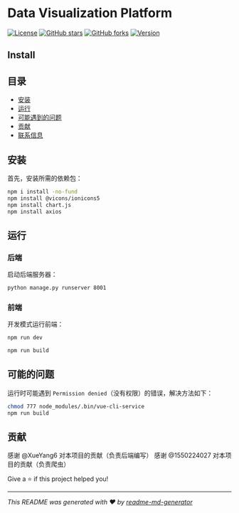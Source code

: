 # Data Visualization Platform

[![License](https://img.shields.io/github/license/用户名/仓库名)](LICENSE)
[![GitHub stars](https://img.shields.io/github/stars/用户名/仓库名)](https://github.com/用户名/仓库名/stargazers)
[![GitHub forks](https://img.shields.io/github/forks/用户名/仓库名)](https://github.com/用户名/仓库名/network)
[![Version](https://img.shields.io/npm/v/frontend.svg)](https://www.npmjs.com/package/frontend)

## Install

## 目录

- [安装](#安装)
- [运行](#运行)
- [可能遇到的问题](#可能遇到的问题)
- [贡献](#贡献)
- [联系信息](#联系信息)

## 安装

首先，安装所需的依赖包：
```sh
npm i install -no-fund
npm install @vicons/ionicons5
npm install chart.js
npm install axios
```
## 运行
### 后端
启动后端服务器：
```sh
python manage.py runserver 8001
```
### 前端
开发模式运行前端：
```sh
npm run dev
```


```sh
npm run build
```
## 可能的问题
运行时可能遇到  `Permission denied`（没有权限）的错误，解决方法如下：

```sh
chmod 777 node_modules/.bin/vue-cli-service
npm run build
```

## 贡献
感谢 @XueYang6 对本项目的贡献（负责后端编写）
感谢 @1550224027 对本项目的贡献（负责爬虫）



Give a ⭐️ if this project helped you!

***
_This README was generated with ❤️ by [readme-md-generator](https://github.com/kefranabg/readme-md-generator)_
